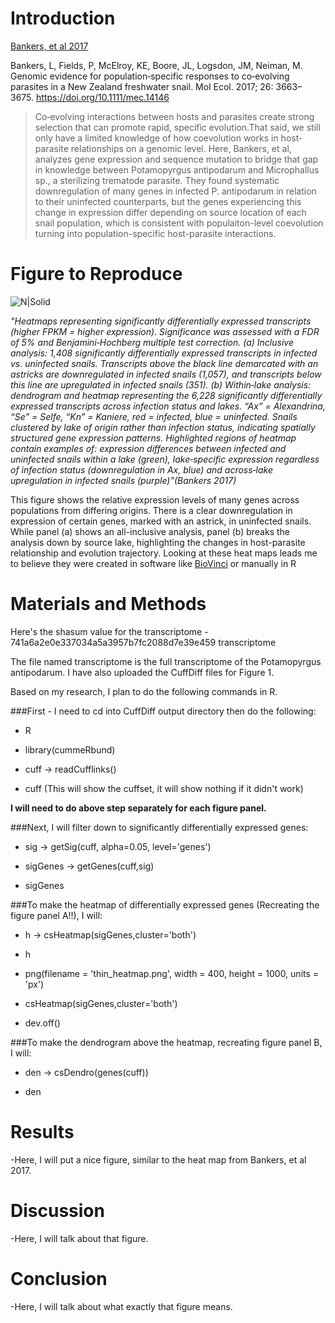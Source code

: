 # Introduction

[Bankers, et al 2017](https://onlinelibrary.wiley.com/doi/epdf/10.1111/mec.14146)

Bankers, L, Fields, P, McElroy, KE, Boore, JL, Logsdon, JM, Neiman, M. Genomic evidence for population‐specific responses to co‐evolving parasites in a New Zealand freshwater snail. 
Mol Ecol. 2017; 26: 3663– 3675. https://doi.org/10.1111/mec.14146

>Co‐evolving interactions between hosts and parasites create strong selection that can promote rapid, specific evolution.That said, we still only have a limited knowledge of how coevolution
 works in host-parasite relationships on a genomic level. Here, Bankers, et al, analyzes gene expression and sequence mutation to bridge that gap in knowledge between Potamopyrgus antipodarum
 and Microphallus sp., a sterilizing trematode parasite. They found systematic downregulation of many genes in infected P. antipodarum in relation to their uninfected counterparts, but the
 genes experiencing this change in expression differ depending on source location of each snail population, which is consistent with populaiton-level coevolution turning into population-specific
 host-parasite interactions.

# Figure to Reproduce

![N|Solid](https://onlinelibrary.wiley.com/cms/asset/a8e764af-bab5-4fd6-b0c5-89c880344feb/mec14146-fig-0001-m.jpg)


*"Heatmaps representing significantly differentially expressed transcripts (higher FPKM = higher expression). Significance was assessed with a
 FDR of 5% and Benjamini‐Hochberg multiple test correction. (a) Inclusive analysis: 1,408 significantly differentially expressed transcripts in
 infected vs. uninfected snails. Transcripts above the black line demarcated with an astricks are downregulated in infected snails (1,057), and
 transcripts below this line are upregulated in infected snails (351). (b) Within‐lake analysis: dendrogram and heatmap representing the 6,228
 significantly differentially expressed transcripts across infection status and lakes. “Ax” = Alexandrina, “Se” = Selfe, “Kn” = Kaniere, red = infected,
 blue = uninfected. Snails clustered by lake of origin rather than infection status, indicating spatially structured gene expression patterns. Highlighted
 regions of heatmap contain examples of: expression differences between infected and uninfected snails within a lake (green), lake‐specific expression
 regardless of infection status (downregulation in Ax, blue) and across‐lake upregulation in infected snails (purple)"(Bankers 2017)*

This figure shows the relative expression levels of many genes across populations from differing origins. There is a clear downregulation
 in expression of certain genes, marked with an astrick, in uninfected snails. While panel (a) shows an all-inclusive analysis, panel
 (b) breaks the analysis down by source lake, highlighting the changes in host-parasite relationship and evolution trajectory. Looking
 at these heat maps leads me to believe they were created in software like [BioVinci](https://vinci.bioturing.com/) or manually in R

# Materials and Methods

Here's the shasum value for the transcriptome - 741a6a2e0e337034a5a3957b7fc2088d7e39e459  transcriptome

The file named transcriptome is the full transcriptome of the Potamopyrgus antipodarum. I have also uploaded the CuffDiff files for Figure 1. 

Based on my research, I plan to do the following commands in R.

###First - I need to cd into CuffDiff output directory then do the following:

- R

- library(cummeRbund)

- cuff -> readCufflinks()

- cuff (This will show the cuffset, it will show nothing if it didn't work)


**I will need to do above step separately for each figure panel.**


###Next, I will filter down to significantly differentially expressed genes:

- sig -> getSig(cuff, alpha=0.05, level='genes')

- sigGenes ->  getGenes(cuff,sig)

- sigGenes


###To make the heatmap of differentially expressed genes (Recreating the figure panel A!!), I will:

- h -> csHeatmap(sigGenes,cluster='both')

- h

- png(filename = 'thin_heatmap.png', width = 400, height = 1000, units = 'px')

- csHeatmap(sigGenes,cluster='both')

- dev.off()

###To make the dendrogram above the heatmap, recreating figure panel B, I will:

- den -> csDendro(genes(cuff))

- den



# Results

-Here, I will put a nice figure, similar to the heat map from Bankers, et al 2017. 

# Discussion

-Here, I will talk about that figure.

# Conclusion

-Here, I will talk about what exactly that figure means.
